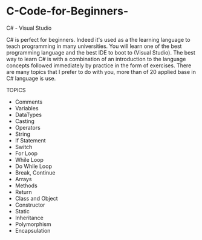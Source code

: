 # C-Code-for-Beginners-
C# - Visual Studio 

C# is perfect for beginners. Indeed it's used as a the learning language to teach programming in many universities. You will learn one of the best programming language and the best IDE to boot to (Visual Studio).
The best way to learn C# is with a combination of an introduction to the language concepts followed immediately by practice in the form of exercises.
There are many topics that I prefer to do with you, more than of 20 applied base in C# language is use.

 TOPICS
- Comments
- Variables
- DataTypes
- Casting
- Operators
- String
- If Statement
- Switch
- For Loop
- While Loop
- Do While Loop
- Break, Continue
- Arrays
- Methods
- Return
- Class and Object
- Constructor
- Static
- Inheritance
- Polymorphism
- Encapsulation
